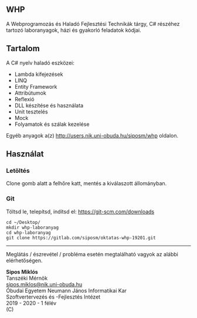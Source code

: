 ## WHP

A Webprogramozás és Haladó Fejlesztési Technikák tárgy, C# részéhez tartozó laboranyagok, házi és gyakorló feladatok kódjai.


## Tartalom

A C# nyelv haladó eszközei:
* Lambda kifejezések
* LINQ
* Entity Framework
* Attribútumok
* Reflexió
* DLL készítése és használata
* Unit tesztelés
* Mock
* Folyamatok és szálak kezelése

Egyéb anyagok a(z) http://users.nik.uni-obuda.hu/siposm/whp oldalon.

## Használat
### Letöltés
Clone gomb alatt a felhőre katt, mentés a kiválaszott állományban.

### Git
Töltsd le, telepítsd, indítsd el: https://git-scm.com/downloads
    
`cd ~/Desktop/`\
`mkdir whp-laboranyag`\
`cd whp-laboranyag`\
`git clone https://gitlab.com/siposm/oktatas-whp-19201.git`

---

Meglátás / észrevétel / probléma esetén megtalálható vagyok az alábbi elérhetőségen.


**Sipos Miklós**\
Tanszéki Mérnök\
sipos.miklos@nik.uni-obuda.hu\
Óbudai Egyetem Neumann János Informatikai Kar\
Szoftvertervezés és -Fejlesztés Intézet\
2019 - 2020 - 1 félév\
(C)

